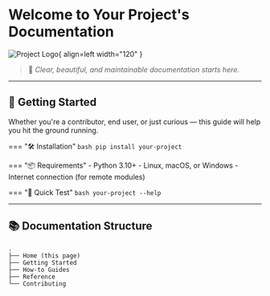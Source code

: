 <!-- ---
title: Home
template: home.html
--- -->


# Welcome to Your Project's Documentation

![Project Logo](assets/logo.png){ align=left width="120" }

> 📘 _Clear, beautiful, and maintainable documentation starts here._

---

## 🚀 Getting Started

Whether you're a contributor, end user, or just curious — this guide will help you hit the ground running.

=== "🛠 Installation"
    ```bash
    pip install your-project
    ```

=== "📦 Requirements"
    - Python 3.10+
    - Linux, macOS, or Windows
    - Internet connection (for remote modules)

=== "🧪 Quick Test"
    ```bash
    your-project --help
    ```

---

## 📚 Documentation Structure

```plaintext
.
├── Home (this page)
├── Getting Started
├── How-to Guides
├── Reference
└── Contributing
